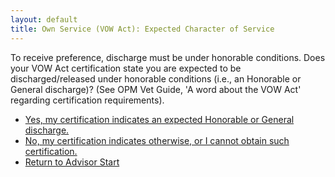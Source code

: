 ```yaml
---
layout: default
title: Own Service (VOW Act): Expected Character of Service
---
```


To receive preference, discharge must be under honorable conditions. Does your VOW Act certification state you are expected to be discharged/released under honorable conditions (i.e., an Honorable or General discharge)? (See OPM Vet Guide, 'A word about the VOW Act' regarding certification requirements).

*   [Yes, my certification indicates an expected Honorable or General discharge.](./ownservice_checkdisability_intro.md)
*   [No, my certification indicates otherwise, or I cannot obtain such certification.](./ineligible_vow_discharge_type.md)
*   [Return to Advisor Start](./start.md)
